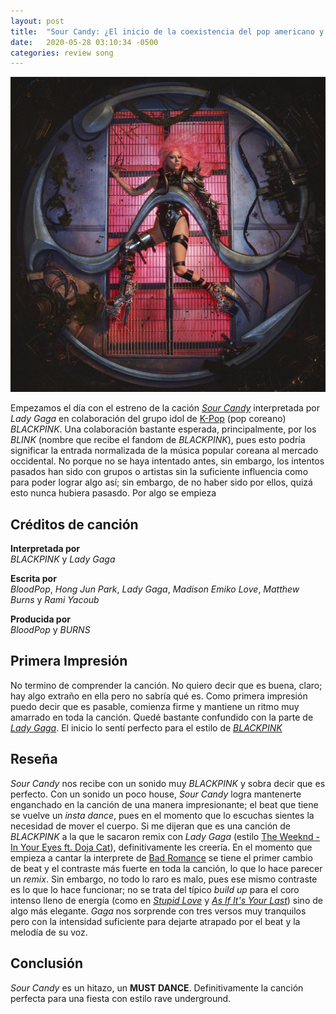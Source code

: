 ```yaml
---
layout: post
title:  "Sour Candy: ¿El inicio de la coexistencia del pop americano y coreano?"
date:   2020-05-28 03:10:34 -0500
categories: review song
---
```


![Sour Candy Poster][COVER]

Empezamos el día con el estreno de la cación [*Sour Candy*][SOUR] interpretada por *Lady Gaga* en colaboración del grupo idol de [K-Pop][KPOP] (pop coreano) *BLACKPINK*. Una colaboración bastante esperada, principalmente, por los *BLINK* (nombre que recibe el fandom de *BLACKPINK*), pues esto podría significar la entrada normalizada de la música popular coreana al mercado occidental. No porque no se haya intentado antes, sin embargo, los intentos pasados han sido con grupos o artistas sin la suficiente influencia como para poder lograr algo así; sin embargo, de no haber sido por ellos, quizá esto nunca hubiera pasasdo. Por algo se empieza

## Créditos de canción

**Interpretada por**\
*BLACKPINK* y *Lady Gaga*

**Escrita por**\
*BloodPop*, *Hong Jun Park*, *Lady Gaga*, *Madison Emiko Love*, *Matthew Burns* y *Rami Yacoub*

**Producida por**\
*BloodPop* y *BURNS*

## Primera Impresión
No termino de comprender la canción. No quiero decir que es buena, claro; hay algo extraño en ella pero no sabría qué es. Como primera impresión puedo decir que es pasable, comienza firme y mantiene un ritmo muy amarrado en toda la canción. Quedé bastante confundido con la parte de [*Lady Gaga*][GAGA]. El inicio lo sentí perfecto para el estilo de [*BLACKPINK*][BP]

## Reseña
*Sour Candy* nos recibe con un sonido muy *BLACKPINK* y sobra decir que es perfecto. Con un sonido un poco house, *Sour Candy* logra mantenerte enganchado en la canción de una manera impresionante; el beat que tiene se vuelve un *insta dance*, pues en el momento que lo escuchas sientes la necesidad de mover el cuerpo. Si me dijeran que es una canción de *BLACKPINK* a la que le sacaron remix con *Lady Gaga* (estilo [The Weeknd - In Your Eyes ft. Doja Cat][IYED]), definitivamente les creería. En el momento que empieza a cantar la interprete de [Bad Romance][BARO] se tiene el primer cambio de beat y el contraste más fuerte en toda la canción, lo que lo hace parecer un *remix*. Sin embargo, no todo lo raro es malo, pues ese mismo contraste es lo que lo hace funcionar; no se trata del típico *build up* para el coro intenso lleno de energía (como en [*Stupid Love*][STULO] y [*As If It's Your Last*][AIYL]) sino de algo más elegante. *Gaga* nos sorprende con tres versos muy tranquilos pero con la intensidad suficiente para dejarte atrapado por el beat y la melodía de su voz.

## Conclusión
*Sour Candy* es un hitazo, un **MUST DANCE**. Definitivamente la canción perfecta para una fiesta con estilo rave underground.

[COVER]: /assets/img/sour_candy.jpg "Sour Candy - Lady Gaga ft. BLACKPINK"
[GAGA]: https://open.spotify.com/artist/1HY2Jd0NmPuamShAr6KMms?si=ppN25qRnRkCv5nj5eFsDgA "Lady Gaga en Spotify"
[BP]: https://open.spotify.com/artist/41MozSoPIsD1dJM0CLPjZF "BLACKPINK en Spotify"
[SOUR]: https://open.spotify.com/track/6R6ZoHTypt5lt68MWbzZXv?si=y9uQGrsFREiq_7vyqyk1fQ "Listen to 'Sour Candy - Lady Gaga ft. BLACKPINK'"
[KPOP]: https://es.wikipedia.org/wiki/K-pop "K-Pop (Wikipedia)"
[IYED]: https://open.spotify.com/track/0UnTaVkntyh3vqvLEvbpQx?si=RqBPoaJFSnOCD0AbHS_7OQ "Listen to 'In Your Eyes - The Weeknd ft. Doja Cat'"
[BARO]: https://open.spotify.com/track/0SiywuOBRcynK0uKGWdCnn?si=WM7ubBKnRyGUm_TofrQUGQ "Listen to 'Bad Romance - Lady Gaga'"
[STULO]: https://open.spotify.com/track/2kJu14V7hbZw3I4K8L8SXb?si=ENl_A547RuG_nG1yVQscmw "Listen to 'Stupid Love - Lady Gaga'"
[AIYL]: https://open.spotify.com/track/1Zyd6zQnC6XIIzmg3hP7Ot?si=JjX5LkqeRqWuanHz3Zr10g "Listen to 'As If It's Your Last - BLACKPINK'"